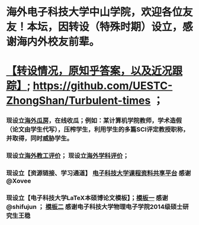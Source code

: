 # 海外电子科技大学中山学院，欢迎各位友友！本坛，因转设（特殊时期）设立，感谢海内外校友前辈。
# [【转设情况，原知乎答案，以及近况跟踪】](https://github.com/UESTC-ZhongShan/Turbulent-times); https://github.com/UESTC-ZhongShan/Turbulent-times ；
### 现设立[海外瓜房](https://github.com/UESTC-ZhongShan/News/)，在线收瓜；例如：某计算机学院教师，学术造假（论文由学生代写），压榨学生，利用学生的多篇SCI评定教授职称，并取得，同时威胁学生。
### 现设立[海外教工评价](https://github.com/UESTC-ZhongShan/Say-something)； 现设立[海外学科评价](https://github.com/UESTC-ZhongShan/Science-Technology)；
### 现设立【资源链接、学习通道】 [电子科技大学课程资料共享平台](https://github.com/Xovee/uestc-course)  感谢@Xovee
### 现设立【电子科技大学LaTeX本硕博论文模板】；[模板一](https://github.com/shifujun/UESTCthesis) 感谢@shifujun ； [模板二](https://github.com/bdebye/thesisuestc) 感谢电子科技大学物理电子学院2014级硕士研究生王稳


